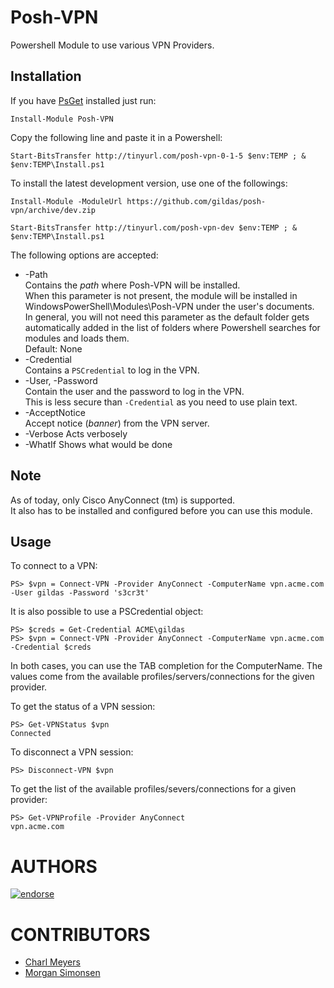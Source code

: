 # Posh-VPN
Powershell Module to use various VPN Providers.

Installation
------------

If you have [PsGet](http://psget.net) installed just run:
```posh
Install-Module Posh-VPN
```

Copy the following line and paste it in a Powershell:

```posh
Start-BitsTransfer http://tinyurl.com/posh-vpn-0-1-5 $env:TEMP ; & $env:TEMP\Install.ps1
```

To install the latest development version, use one of the followings:

```posh
Install-Module -ModuleUrl https://github.com/gildas/posh-vpn/archive/dev.zip
```

```posh
Start-BitsTransfer http://tinyurl.com/posh-vpn-dev $env:TEMP ; & $env:TEMP\Install.ps1
```



The following options are accepted:
- -Path  
  Contains the *path* where Posh-VPN will be installed.  
  When this parameter is not present, the module will be installed in WindowsPowerShell\Modules\Posh-VPN under the user's documents.  
  In general, you will not need this parameter as the default folder gets automatically added in the list of folders where Powershell searches for modules and loads them.  
  Default: None
- -Credential  
  Contains a `PSCredential` to log in the VPN.
- -User, -Password  
  Contain the user and the password to log in the VPN.  
  This is less secure than `-Credential` as you need to use plain text.
- -AcceptNotice  
  Accept notice (*banner*) from the VPN server.
- -Verbose
  Acts verbosely
- -WhatIf
  Shows what would be done 

Note
----

As of today, only Cisco AnyConnect (tm) is supported.  
It also has to be installed and configured before you can use this module.

Usage
-----

To connect to a VPN:
```posh
PS> $vpn = Connect-VPN -Provider AnyConnect -ComputerName vpn.acme.com -User gildas -Password 's3cr3t'
```

It is also possible to use a PSCredential object:
```posh
PS> $creds = Get-Credential ACME\gildas
PS> $vpn = Connect-VPN -Provider AnyConnect -ComputerName vpn.acme.com -Credential $creds
```

In both cases, you can use the TAB completion for the ComputerName. The values come from the available profiles/servers/connections for the given provider.

To get the status of a VPN session:
```posh
PS> Get-VPNStatus $vpn
Connected
```

To disconnect a VPN session:
```posh
PS> Disconnect-VPN $vpn
```

To get the list of the available profiles/severs/connections for a given provider:
```posh
PS> Get-VPNProfile -Provider AnyConnect
vpn.acme.com
```

AUTHORS
=======
[![endorse](https://api.coderwall.com/gildas/endorsecount.png)](https://coderwall.com/gildas)

CONTRIBUTORS
============
- [Charl Meyers](https://github.com/charlmeyers-bee123)
- [Morgan Simonsen](https://github.com/morgansimonsen)
